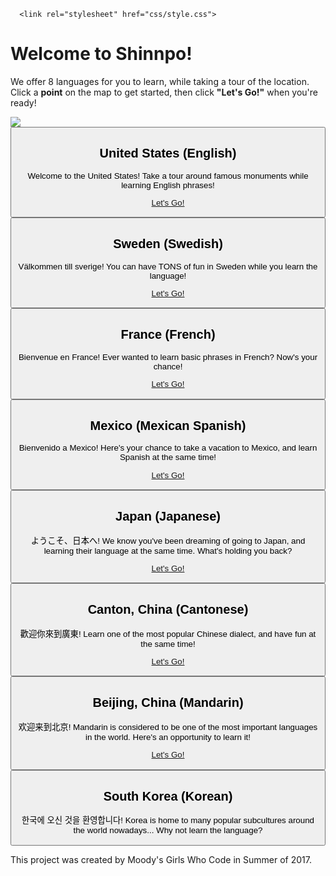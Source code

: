 <!DOCTYPE html>
<html >
<head>
  <meta charset="UTF-8">
  <title>A Pen by  Sheena Leong</title>



      <link rel="stylesheet" href="css/style.css">


</head>

<body>
  <link href='//fonts.googleapis.com/css?family=Roboto+Condensed:300,400,700' rel='stylesheet' type='text/css'>
<link href='//fonts.googleapis.com/css?family=Roboto:100,300,400,700,900' rel='stylesheet' type='text/css'>
<h1>Welcome to Shinnpo!</h1>
<p class="description">We offer 8 languages for you to learn, while taking a tour of the location. Click a <strong>point</strong> on the map to get started, then click <strong>"Let's Go!"</strong> when you're ready!</p>
<div class="distribution-map">
 <!--Image URL hereeeeee :) -->
    <img src="https://s24.postimg.org/jnd9wc0n9/M7a_Uku_S.png">
    <!--Buttons start here!!!!-->
    <button class="map-point" style="top:40%;left:23%">
        <div class="content">
            <div class="centered-y">
                <h2>United States (English)</h2>
                <p>Welcome to the United States! Take a tour around famous monuments while learning English phrases!</p>
<p><a href="C:\Users\mdyadmin\Final Project\Shinnpo\index.html">Let's Go!</a></p>
            </div>
        </div>
    </button>
    <button class="map-point" style="top:25%;left:51.5%">
        <div class="content">
            <div class="centered-y">
                <h2>Sweden (Swedish)</h2>
                <p>Välkommen till sverige! You can have TONS of fun in Sweden while you learn the language!</p>
              <p><a href="https://www.w3schools.com/html/">Let's Go!</a></p>
            </div>
        </div>
    </button>
      <button class="map-point" style="top:36%;left:48.5%">
        <div class="content">
            <div class="centered-y">
                <h2>France (French)</h2>
                <p>Bienvenue en France! Ever wanted to learn basic phrases in French? Now's your chance!   </p>
              <p><a href="C:\Users\mdyadmin\Final Project\Shinnpo\index (3).html">Let's Go!</a></p>
            </div>
        </div>
    </button>
      <button class="map-point" style="top:50%;left:19%">
        <div class="content">
            <div class="centered-y">
                <h2>Mexico (Mexican Spanish)</h2>
                <p>Bienvenido a Mexico! Here's your chance to take a vacation to Mexico, and learn Spanish at the same time!</p>
              <p><a href="https://www.w3schools.com/html/">Let's Go!</a></p>
            </div>
        </div>
    </button>
      <button class="map-point" style="top:42%;right:12%">
        <div class="content">
            <div class="centered-y">
                <h2>Japan (Japanese)</h2>
                <p>ようこそ、日本へ! We know you've been dreaming of going to Japan, and learning their language at the same time. What's holding you back?</p>
              <p><a href="https://www.w3schools.com/html/">Let's Go!</a></p>
            </div>
        </div>
    </button>
    <button class="map-point" style="top:50%;right:20%">
        <div class="content">
            <div class="centered-y">
                <h2>Canton, China (Cantonese)</h2>
                <p>歡迎你來到廣東! Learn one of the most popular Chinese dialect, and have fun at the same time!</p>
              <p><a href="https://www.w3schools.com/html/">Let's Go!</a></p>
            </div>
        </div>
    </button>
    <button class="map-point" style="top:40%;right:20%">
        <div class="content">
            <div class="centered-y">
                <h2>Beijing, China (Mandarin)</h2>
                <p>欢迎来到北京! Mandarin is considered to be one of the most important languages in the world. Here's an opportunity to learn it!</p>
              <p><a href="https://www.w3schools.com/html/">Let's Go!</a></p>
            </div>
        </div>
    </button>
    <button class="map-point" style="top:43%;right:16%">
        <div class="content">
            <div class="centered-y">
                <h2>South Korea (Korean) </h2>
                <p>한국에 오신 것을 환영합니다! Korea is home to many popular subcultures around the world nowadays... Why not learn the language? <p>
            </div>
        </div>
    </button>

</div>
<p class="description">This project was created by Moody's Girls Who Code in Summer of 2017.</p>


</body>
</html>
